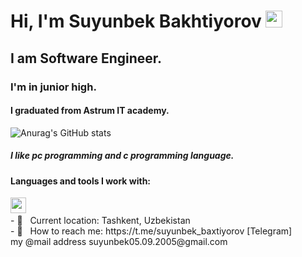 # Hi, I'm Suyunbek Bakhtiyorov <img src="https://media0.giphy.com/media/gM5qFksULw54NMWyry/giphy.gif" width="27px">

## I am Software Engineer.  <br>

### I'm in junior high.

#### I graduated from Astrum IT academy.
![Anurag's GitHub stats](https://github-readme-stats.vercel.app/api?username=suyunbekbahtiyorov&show_icons=true)
##### I like pc programming and c programming language.
#### Languages and tools I work with:

  <img src="https://upload.wikimedia.org/wikipedia/commons/1/19/C_Logo.png" height="25">
  
  <inmg src="https://repository-images.githubusercontent.com/201450432/e30c2880-1b5f-11eb-88ff-c7815d6109a3">
  </a>
 <br>
- 📍 &nbsp; Current location: Tashkent, Uzbekistan
<br>
- 📝 &nbsp; How to reach me: https://t.me/suyunbek_baxtiyorov [Telegram]
    <br>
      my @mail address suyunbek05.09.2005@gmail.com
